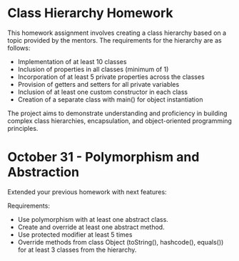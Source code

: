 # Class Hierarchy Homework

This homework assignment involves creating a class hierarchy based on a topic provided by the mentors. The requirements for the hierarchy are as follows:

- Implementation of at least 10 classes
- Inclusion of properties in all classes (minimum of 1)
- Incorporation of at least 5 private properties across the classes
- Provision of getters and setters for all private variables
- Inclusion of at least one custom constructor in each class
- Creation of a separate class with main() for object instantiation

The project aims to demonstrate understanding and proficiency in building complex class hierarchies, encapsulation, and object-oriented programming principles.


# October 31 - Polymorphism and Abstraction

Extended your previous homework with next features:

Requirements:

- Use polymorphism with at least one abstract class.
- Create and override at least one abstract method.
- Use protected modifier at least 5 times
- Override methods from class Object (toString(), hashcode(), equals()) for at least 3 classes from the hierarchy.